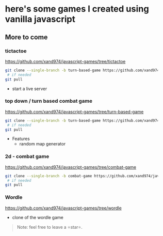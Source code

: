 # here's some games I created using vanilla javascript

## More to come

### tictactoe
https://github.com/xand974/javascript-games/tree/tictactoe


```sh
git clone --single-branch -b turn-based-game https://github.com/xand974/javascript-games.git
 # if needed
git pull
```

- start a live server


### top down / turn based combat game
https://github.com/xand974/javascript-games/tree/turn-based-game

```sh
git clone --single-branch -b turn-based-game https://github.com/xand974/javascript-games.git
 # if needed
git pull
```

- Features
  - random map generator

### 2d - combat game
https://github.com/xand974/javascript-games/tree/combat-game

```sh
git clone --single-branch -b combat-game https://github.com/xand974/javascript-games.git
 # if needed
git pull
```

### Wordle

https://github.com/xand974/javascript-games/tree/wordle

- clone of the wordle game







> Note: feel free to leave a ⭐star⭐.
